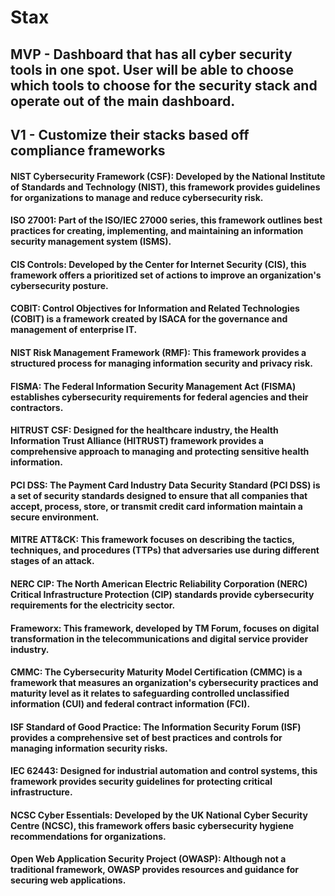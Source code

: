 # Stax

## MVP - Dashboard that has all cyber security tools in one spot. User will be able to choose which tools to choose for the security stack and operate out of the main dashboard.

## V1 - Customize their stacks based off compliance frameworks
#### NIST Cybersecurity Framework (CSF): Developed by the National Institute of Standards and Technology (NIST), this framework provides guidelines for organizations to manage and reduce cybersecurity risk.
#### ISO 27001: Part of the ISO/IEC 27000 series, this framework outlines best practices for creating, implementing, and maintaining an information security management system (ISMS).
#### CIS Controls: Developed by the Center for Internet Security (CIS), this framework offers a prioritized set of actions to improve an organization's cybersecurity posture.
#### COBIT: Control Objectives for Information and Related Technologies (COBIT) is a framework created by ISACA for the governance and management of enterprise IT.
#### NIST Risk Management Framework (RMF): This framework provides a structured process for managing information security and privacy risk.
#### FISMA: The Federal Information Security Management Act (FISMA) establishes cybersecurity requirements for federal agencies and their contractors.
#### HITRUST CSF: Designed for the healthcare industry, the Health Information Trust Alliance (HITRUST) framework provides a comprehensive approach to managing and protecting sensitive health information.
#### PCI DSS: The Payment Card Industry Data Security Standard (PCI DSS) is a set of security standards designed to ensure that all companies that accept, process, store, or transmit credit card information maintain a secure environment.
#### MITRE ATT&CK: This framework focuses on describing the tactics, techniques, and procedures (TTPs) that adversaries use during different stages of an attack.
#### NERC CIP: The North American Electric Reliability Corporation (NERC) Critical Infrastructure Protection (CIP) standards provide cybersecurity requirements for the electricity sector.
#### Frameworx: This framework, developed by TM Forum, focuses on digital transformation in the telecommunications and digital service provider industry.
#### CMMC: The Cybersecurity Maturity Model Certification (CMMC) is a framework that measures an organization's cybersecurity practices and maturity level as it relates to safeguarding controlled unclassified information (CUI) and federal contract information (FCI).
#### ISF Standard of Good Practice: The Information Security Forum (ISF) provides a comprehensive set of best practices and controls for managing information security risks.
#### IEC 62443: Designed for industrial automation and control systems, this framework provides security guidelines for protecting critical infrastructure.
#### NCSC Cyber Essentials: Developed by the UK National Cyber Security Centre (NCSC), this framework offers basic cybersecurity hygiene recommendations for organizations.
#### Open Web Application Security Project (OWASP): Although not a traditional framework, OWASP provides resources and guidance for securing web applications.
